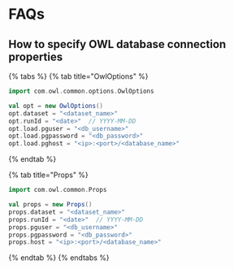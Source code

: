 # FAQs

## How to specify OWL database connection properties

{% tabs %}
{% tab title="OwlOptions" %}
```scala
import com.owl.common.options.OwlOptions

val opt = new OwlOptions()
opt.dataset = "<dataset_name>"
opt.runId = "<date>"  // YYYY-MM-DD
opt.load.pguser = "<db_username>"
opt.load.pgpassword = "<db_password>"
opt.load.pghost = "<ip>:<port>/<database_name>"
```
{% endtab %}

{% tab title="Props" %}
```scala
import com.owl.common.Props

val props = new Props()
props.dataset = "<dataset_name>"
props.runId = "<date>"  // YYYY-MM-DD
props.pguser = "<db_username>"
props.pgpassword = "<db_password>"
props.host = "<ip>:<port>/<database_name>"
```
{% endtab %}
{% endtabs %}

